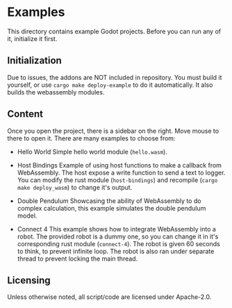 # Examples

This directory contains example Godot projects.
Before you can run any of it, initialize it first.

## Initialization

Due to issues, the addons are NOT included in repository. You must build it
yourself, or use `cargo make deploy-example` to do it automatically. It also
builds the webassembly modules.

## Content

Once you open the project, there is a sidebar on the right. Move mouse to
there to open it. There are many examples to choose from:

* Hello World
  Simple hello world module (`hello.wasm`).

* Host Bindings
  Example of using host functions to make a callback from WebAssembly.
  The host expose a write function to send a text to logger. You can
  modify the rust module (`host-bindings`) and recompile
  (`cargo make deploy_wasm`) to change it's output.

* Double Pendulum
  Showcasing the ability of WebAssembly to do complex calculation,
  this example simulates the double pendulum model.

* Connect 4
  This example shows how to integrate WebAssembly into a robot.
  The provided robot is a dummy one, so you can change it in
  it's corresponding rust module (`connect-4`). The robot is given 60 seconds
  to think, to prevent infinite loop. The robot is also ran under separate
  thread to prevent locking the main thread.

## Licensing

Unless otherwise noted, all script/code are licensed under Apache-2.0.
